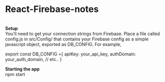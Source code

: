 # React-Firebase-notes
<br>
<b>Setup</b><br>
You'll need to get your connection strings from Firebase. Place a file called config.js in src/Config/ that contains your Firebase config as a simple javascript object, exported as DB_CONFIG. For example,

export const DB_CONFIG ={
  apiKey: your_api_key,
  authDomain: your_auth_domain,
  // etc..
}

<b>Starting the app</b><br>
npm start
